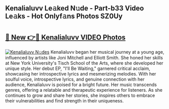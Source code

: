 ## Kenalialuvv Le𝚊ked N𝚞de - Part-b33 Video Le𝚊ks - Hot Onlyf𝚊ns Photos SZ0Uy

# <h2><a href="http://ab56801.deff.icu/?id=Kenalialuvv">🔗 New 👉🔴 Kenalialuvv VIDEO Photos</a></h2>

[![Kenalialuvv N𝚞des](https://i.imgur.com/rIISA9y.gif)](http://ab56801.deff.icu/?id=Kenalialuvv)
Kenalialuvv began her musical journey at a young age, influenced by artists like Joni Mitchell and Elliott Smith. She honed her skills at New York University's Tisch School of the Arts, where she developed her unique style. Her debut EP, "I'll Be Waiting," garnered critical acclaim, showcasing her introspective lyrics and mesmerizing melodies. With her soulful voice, introspective lyrics, and genuine connection with her audience, Kenalialuvv is poised for a bright future. Her music transcends genres, offering a relatable and therapeutic experience for listeners. As she continues to grow and share her stories, she inspires others to embrace their vulnerabilities and find strength in their uniqueness.
